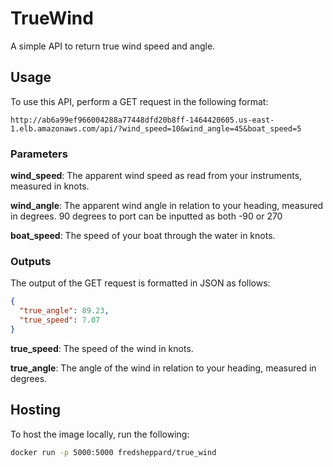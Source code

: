 # TrueWind

A simple API to return true wind speed and angle.

## Usage

To use this API, perform a GET request in the following format:
```
http://ab6a99ef966004288a77448dfd20b8ff-1464420605.us-east-1.elb.amazonaws.com/api/?wind_speed=10&wind_angle=45&boat_speed=5
```

### Parameters
**wind_speed**: The apparent wind speed as read from your instruments, measured in knots.


**wind_angle**: The apparent wind angle in relation to your heading, measured in degrees. 90 degrees to port can be inputted as both -90 or 270

**boat_speed**: The speed of your boat through the water in knots.

### Outputs

The output of the GET request is formatted in JSON as follows:

```json
{
  "true_angle": 89.23,
  "true_speed": 7.07
}
```

**true_speed**: The speed of the wind in knots.

**true_angle**: The angle of the wind in relation to your heading, measured in degrees.

## Hosting

To host the image locally, run the following:
```bash
docker run -p 5000:5000 fredsheppard/true_wind
```
